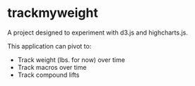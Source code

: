 # trackmyweight
A project designed to experiment with d3.js and highcharts.js.

This application can pivot to:
* Track weight (lbs. for now) over time
* Track macros over time 
* Track compound lifts
